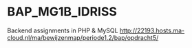 # BAP_MG1B_IDRISS
Backend assignments in PHP &amp; MySQL
  http://22193.hosts.ma-cloud.nl/ma/bewijzenmap/periode1.2/bap/opdracht5/
